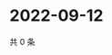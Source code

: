 # 2022-09-12

共 0 条

<!-- BEGIN WEIBO -->
<!-- 最后更新时间 Mon Sep 12 2022 07:17:36 GMT+0800 (China Standard Time) -->

<!-- END WEIBO -->
